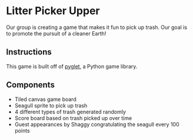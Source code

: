 # Litter Picker Upper

Our group is creating a game that makes it fun to pick
up trash. Our goal is to promote the pursuit of a
cleaner Earth!

## Instructions

This game is built off of
[pyglet](https://pyglet.readthedocs.io/en/latest/), a
Python game library.

## Components

- Tiled canvas game board
- Seagull sprite to pick up trash
- 4 different types of trash generated randomly
- Score board based on trash picked up over time
- Guest appearances by Shaggy congratulating the
  seagull every 100 points
